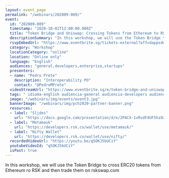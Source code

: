 ```yaml
---
layout: event_page
permalink: "/webinars/202009-009/"
event:
  id: "202009-009"
  timestamp: "2020-10-01T12:00:00.000Z"
  title: "Token Bridge and Uniswap: Crossing Tokens from Ethereum to RSK and back"
  descriptionSummary: "In this workshop, we will use the Token Bridge to cross ERC20 tokens from Ethereum ro RSK and then trade them on rskswap.com"
  rsvpEmbedUrl: "https://www.eventbrite.sg/tickets-external?aff=dappsdev&eid=118598722973"
  category: "Workshop"
  locationCategory: "online"
  location: "Online only"
  language: "English"
  audiences: "general,developers,enterprise,startups"
  presenters:
  - name: "Pedro Prete"
    description: "Interoperability PO"
    contact: "@PedroMPrete"
  videoStreamUrl: "https://www.eventbrite.sg/e/token-bridge-and-uniswap-webinar-all-in-one-tickets-118598722973"
  tags: " idioma-english audiencia-general audiencia-developers audiencia-enterprise audiencia-startups recent"
  image: "/webinars/img/events/event3.jpg"
  bannerImage: "/webinars/img/pch2020-partner-banner.png"
  resources:
  - label: "Slides"
    url: "https://docs.google.com/presentation/d/e/2PACX-1vRvdF4UF5hzOav7yPbRvuYwLVNosjBzXsmkHzgZX-lOvugc7sZ_hzcn-X-0uPs8eyTmZ3q6_fmwbhQF/pub?start=false&loop=false&delayms=5000#"
  - label: "Metamask"
    url: "https://developers.rsk.co/wallet/use/metamask/"
  - label: "Nifty Wallet"
    url: "https://developers.rsk.co/wallet/use/nifty/"
  recordedVideoUrl: "https://youtu.be/q5OKJ5bUCiY"
  youtubeVideoId: "q5OKJ5bUCiY"
  isPast: true
---
```



In this workshop, we will use the Token Bridge to cross ERC20 tokens from Ethereum ro RSK and then trade them on rskswap.com

